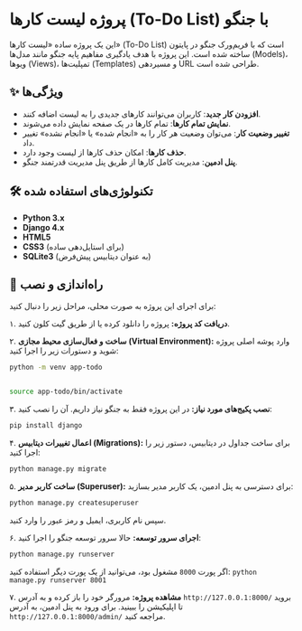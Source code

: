 
# پروژه لیست کارها (To-Do List) با جنگو

این یک پروژه ساده «لیست کارها» (To-Do List) است که با فریم‌ورک جنگو در پایتون ساخته شده است. این پروژه با هدف یادگیری مفاهیم پایه جنگو مانند مدل‌ها (Models)، ویوها (Views)، تمپلیت‌ها (Templates) و مسیردهی URL طراحی شده است.

## ✨ ویژگی‌ها

* **افزودن کار جدید**: کاربران می‌توانند کارهای جدیدی را به لیست اضافه کنند.
* **نمایش تمام کارها**: تمام کارها در یک صفحه نمایش داده می‌شوند.
* **تغییر وضعیت کار**: می‌توان وضعیت هر کار را به «انجام شده» یا «انجام نشده» تغییر داد.
* **حذف کارها**: امکان حذف کارها از لیست وجود دارد.
* **پنل ادمین**: مدیریت کامل کارها از طریق پنل مدیریت قدرتمند جنگو.

## 🛠️ تکنولوژی‌های استفاده شده

* **Python 3.x**
* **Django 4.x**
* **HTML5**
* **CSS3** (برای استایل‌دهی ساده)
* **SQLite3** (به عنوان دیتابیس پیش‌فرض)

## 🚀 راه‌اندازی و نصب

برای اجرای این پروژه به صورت محلی، مراحل زیر را دنبال کنید:

۱. **دریافت کد پروژه:**
   پروژه را دانلود کرده یا از طریق گیت کلون کنید.

۲. **ساخت و فعال‌سازی محیط مجازی (Virtual Environment):**
   وارد پوشه اصلی پروژه شوید و دستورات زیر را اجرا کنید:

   ```bash
   python -m venv app-todo


   source app-todo/bin/activate
````

۳. **نصب پکیج‌های مورد نیاز:**
در این پروژه فقط به جنگو نیاز داریم. آن را نصب کنید:

```bash
pip install django
```

۴. **اعمال تغییرات دیتابیس (Migrations):**
برای ساخت جداول در دیتابیس، دستور زیر را اجرا کنید:

```bash
python manage.py migrate
```

۵. **ساخت کاربر مدیر (Superuser):**
برای دسترسی به پنل ادمین، یک کاربر مدیر بسازید:

```bash
python manage.py createsuperuser
```

سپس نام کاربری، ایمیل و رمز عبور را وارد کنید.

۶. **اجرای سرور توسعه:**
حالا سرور توسعه جنگو را اجرا کنید:

```bash
python manage.py runserver
```

اگر پورت `8000` مشغول بود، می‌توانید از یک پورت دیگر استفاده کنید: `python manage.py runserver 8001`

۷. **مشاهده پروژه:**
مرورگر خود را باز کرده و به آدرس `http://127.0.0.1:8000/` بروید تا اپلیکیشن را ببینید.
برای ورود به پنل ادمین، به آدرس `http://127.0.0.1:8000/admin/` مراجعه کنید.

